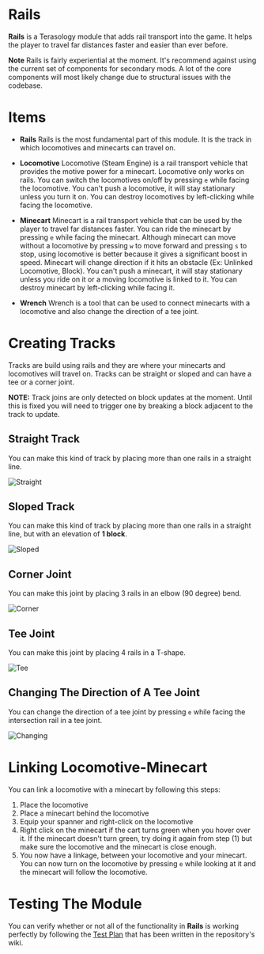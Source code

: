 Rails
=====
**Rails** is a Terasology module that adds rail transport into the game. It helps the player to travel far distances faster and easier than ever before.

**Note**
Rails is fairly experiential at the moment. It's recommend against using the current set
of components for secondary mods. A lot of the core components will most likely change
due to structural issues with the codebase.

Items
=====

 - **Rails**
 Rails is the most fundamental part of this module. It is the track in which locomotives and minecarts can travel on.
 
 - **Locomotive**
 Locomotive (Steam Engine) is a rail transport vehicle that provides the motive power for a minecart. Locomotive only works on rails. You can switch the locomotives on/off by pressing `e` while facing the locomotive. You can't push a locomotive, it will stay stationary unless you turn it on. You can destroy locomotives by left-clicking while facing the locomotive.
 
 - **Minecart**
 Minecart is a rail transport vehicle that can be used by the player to travel far distances faster. You can ride the minecart by pressing `e` while facing the minecart. Although minecart can move without a locomotive by pressing `w` to move forward and pressing `s` to stop, using locomotive is better because it gives a significant boost in speed. Minecart will change direction if it hits an obstacle (Ex: Unlinked Locomotive, Block). You can't push a minecart, it will stay stationary unless you ride on it or a moving locomotive is linked to it. You can destroy minecart by left-clicking while facing it.
 
 - **Wrench**
 Wrench is a tool that can be used to connect minecarts with a locomotive and also change the direction of a tee joint.

Creating Tracks
=====
Tracks are build using rails and they are where your minecarts and locomotives will travel on. Tracks can be straight or sloped and can have a tee or a corner joint.

**NOTE:** Track joins are only detected on block updates at the moment. Until this is fixed you will need to trigger one by breaking a block adjacent to the track to update. 

Straight Track
-------
You can make this kind of track by placing more than one rails in a straight line.

![Straight](https://github.com/Terasology/Rails/wiki/images/Straight.gif)

Sloped Track
-------
You can make this kind of track by placing more than one rails in a straight line, but with an elevation of **1 block**.

![Sloped](https://github.com/Terasology/Rails/wiki/images/Slope.gif)

Corner Joint
-------
You can make this joint by placing 3 rails in an elbow (90 degree) bend.

![Corner](https://github.com/Terasology/Rails/wiki/images/Corner.gif)

Tee Joint
-------
You can make this joint by placing 4 rails in a T-shape.

![Tee](https://github.com/Terasology/Rails/wiki/images/T.gif)

Changing The Direction of A Tee Joint
-------
You can change the direction of a tee joint by pressing `e` while facing the intersection rail in a tee joint.

![Changing](https://github.com/Terasology/Rails/wiki/images/InvertT.gif)


Linking Locomotive-Minecart
=====
You can link a locomotive with a minecart by following this steps:

 1. Place the locomotive
 2. Place a minecart behind the locomotive
 3. Equip your spanner and right-click on the locomotive
 4. Right click on the minecart if the cart turns green when you hover over it. If the minecart doesn't turn green, try doing it again from step (1) but make sure the locomotive and the minecart is close enough.
 5. You now have a linkage, between your locomotive and your minecart. You can now turn on the locomotive by pressing `e` while looking at it and the minecart will follow the locomotive.

Testing The Module
=====
You can verify whether or not all of the functionality in **Rails** is working perfectly by following the [Test Plan](https://github.com/Terasology/Rails/wiki/Rails-Test-Plan) that has been written in the repository's wiki.